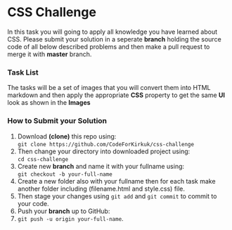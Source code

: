 # CSS Challenge
In this task you will going to apply all knowledge you have learned about CSS. Please submit your solution in a 
seperate **branch** holding the source code of all below described problems and then make a pull request to merge it with **master** branch.

### Task List

The tasks will be a set of images that you will convert them into HTML markdown and then apply the appropriate **CSS** 
property to get the same **UI** look as shown in the **Images**


### How to Submit your Solution
1. Download **(clone)** this repo using: <br>
   `git clone https://github.com/CodeForKirkuk/css-challenge`
2. Then change your directory into downloaded project using: <br>    `cd css-challenge`
3. Create new **branch** and name it with your fullname using: <br> `git checkout -b your-full-name`
4. Create a new folder also with your fullname then for each task make another folder including (filename.html and style.css) file.
5. Then stage your changes using `git add` and `git commit` to commit to your code.
6. Push your **branch** up to GitHub: <br>
7. `git push -u origin your-full-name`.